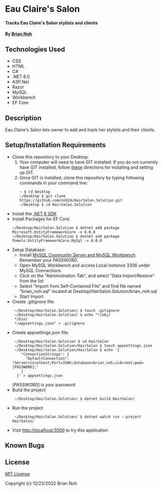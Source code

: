 # Eau Claire's Salon

#### Tracks Eau Claire's Salon stylists and clients

#### By [Brian Noh](https://github.com/noh24)

## Technologies Used

- CSS
- HTML
- C#
- .NET 6.0
- ASP.Net
- Razor
- MySQL
- Workbench
- EF Core

## Description

Eau Claire's Salon lets owner to add and track her stylists and their clients.

## Setup/Installation Requirements

- Clone this repository to your Desktop:
  1. Your computer will need to have GIT installed. If you do not currently have GIT installed, follow [these](https://docs.github.com/en/get-started/quickstart/set-up-git) directions for installing and setting up GIT.
  2. Once GIT is installed, clone this repository by typing following commands in your command line:
     ```
     ~ $ cd Desktop
     ~/Desktop $ git clone https://github.com/noh24/HairSalon.Solution.git
     ~/Desktop $ cd HairSalon.Solution
     ```
- Install the [.NET 6 SDK](https://dotnet.microsoft.com/en-us/download/dotnet/6.0)
- Install Packages for EF Core:
  ```
  ~/Desktop/HairSalon.Solution $ dotnet add package Microsoft.EntityFrameworkCore -v 6.0.0
  ~/Desktop/HairSalon.Solution $ dotnet add package Pomelo.EntityFrameworkCore.MySql -v 6.0.0
  ```
- Setup Database:
  - Install [MySQL Community Server and MySQL Workbench](https://www.learnhowtoprogram.com/c-and-net/getting-started-with-c/installing-and-configuring-mysql). Remember your PASSWORD.
  - Open MySQL Workbench and access Local instance 3306 under MySQL Connections
  - Click on the "Administration Tab", and select "Data Import/Restore" from the list
  - Select "Import from Self-Contained File" and find file named "brian_noh.sql" located at Desktop/HairSalon.Solution/brian_noh.sql
  - Start Import
- Create .gitignore file:
  ```
   ~/Desktop/HairSalon.Solution/ $ touch .gitignore
   ~/Desktop/HairSalon.Solution/ $ echo "*/obj/
   */bin/
   */appsettings.json" > .gitignore
  ```
- Create appsettings.json file:
  ```
   ~/Desktop/HairSalon.Solution $ cd HairSalon
   ~/Desktop/HairSalon.Solution/HairSalon $ touch appsettings.json
   ~/Desktop/HairSalon.Solution/HairSalon $ echo '{
      "ConnectionStrings": {
        "DefaultConnection": "Server=localhost;Port=3306;database=brian_noh;uid=root;pwd=[PASSWORD];"
      }
    }' > appsettings.json
  ```
  [PASSWORD] is your password
- Build the project:
  ```
   ~/Desktop/HairSalon.Solution/ $ dotnet build HairSalon/
  ```
- Run the project
  ```
   ~/Desktop/HairSalon.Solution/ $ dotnet watch run --project HairSalon/
  ```
- Visit [http://localhost:5000](http://localhost:5000) to try this application

## Known Bugs


## License

[MIT License](./license.txt)

Copyright (c) 12/23/2022 Brian Noh
